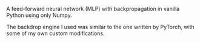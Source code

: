 A feed-forward neural network (MLP) with backpropagation in vanilla Python using only Numpy. 

The backdrop engine I used was similar to the one written by PyTorch, with some of my own custom modifications. 
